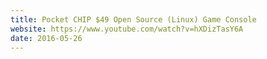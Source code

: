 ```yaml
---
title: Pocket CHIP $49 Open Source (Linux) Game Console
website: https://www.youtube.com/watch?v=hXDizTasY6A
date: 2016-05-26
---
```


